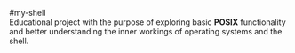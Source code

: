 #my-shell    
Educational project with the purpose of exploring basic **POSIX** functionality and better understanding the inner workings of operating systems and the shell.
